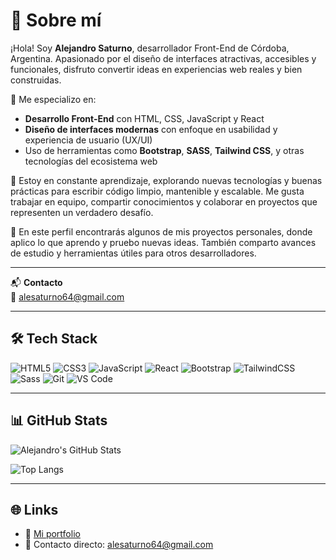 # 💫 Sobre mí

¡Hola! Soy **Alejandro Saturno**, desarrollador Front-End de Córdoba, Argentina. Apasionado por el diseño de interfaces atractivas, accesibles y funcionales, disfruto convertir ideas en experiencias web reales y bien construidas.

🎨 Me especializo en:
- **Desarrollo Front-End** con HTML, CSS, JavaScript y React
- **Diseño de interfaces modernas** con enfoque en usabilidad y experiencia de usuario (UX/UI)
- Uso de herramientas como **Bootstrap**, **SASS**, **Tailwind CSS**, y otras tecnologías del ecosistema web

🚀 Estoy en constante aprendizaje, explorando nuevas tecnologías y buenas prácticas para escribir código limpio, mantenible y escalable. Me gusta trabajar en equipo, compartir conocimientos y colaborar en proyectos que representen un verdadero desafío.

📁 En este perfil encontrarás algunos de mis proyectos personales, donde aplico lo que aprendo y pruebo nuevas ideas. También comparto avances de estudio y herramientas útiles para otros desarrolladores.

---

📬 **Contacto**  
📧 alesaturno64@gmail.com

---

## 🛠️ Tech Stack

![HTML5](https://img.shields.io/badge/HTML5-E34F26?style=for-the-badge&logo=html5&logoColor=white)
![CSS3](https://img.shields.io/badge/CSS3-1572B6?style=for-the-badge&logo=css3&logoColor=white)
![JavaScript](https://img.shields.io/badge/JavaScript-F7DF1E?style=for-the-badge&logo=javascript&logoColor=black)
![React](https://img.shields.io/badge/React-20232A?style=for-the-badge&logo=react&logoColor=61DAFB)
![Bootstrap](https://img.shields.io/badge/Bootstrap-7952B3?style=for-the-badge&logo=bootstrap&logoColor=white)
![TailwindCSS](https://img.shields.io/badge/TailwindCSS-06B6D4?style=for-the-badge&logo=tailwindcss&logoColor=white)
![Sass](https://img.shields.io/badge/Sass-CC6699?style=for-the-badge&logo=sass&logoColor=white)
![Git](https://img.shields.io/badge/Git-F05032?style=for-the-badge&logo=git&logoColor=white)
![VS Code](https://img.shields.io/badge/VS%20Code-007ACC?style=for-the-badge&logo=visual-studio-code&logoColor=white)

---

## 📊 GitHub Stats

![Alejandro's GitHub Stats](https://github-readme-stats.vercel.app/api?username=alesaturno&show_icons=true&theme=react&hide_border=true)

![Top Langs](https://github-readme-stats.vercel.app/api/top-langs/?username=alesaturno&layout=compact&theme=react&hide_border=true)

---

## 🌐 Links

- 🔗 [Mi portfolio](https://portfolio-six-jade-45.vercel.app/) <!-- Cambia esto por el enlace real si tenés uno -->
- 💌 Contacto directo: alesaturno64@gmail.com

